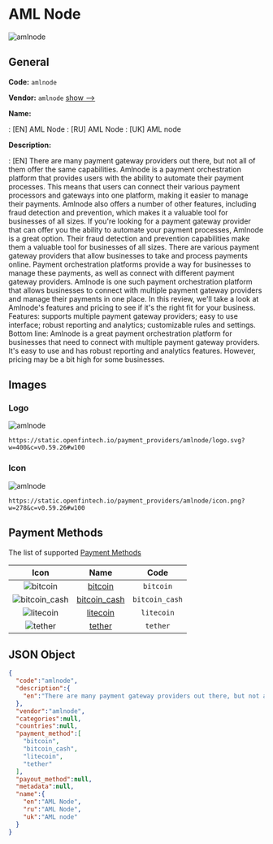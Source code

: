 
# AML Node 
![amlnode](https://static.openfintech.io/payment_providers/amlnode/logo.svg?w=400&c=v0.59.26#w100)  

## General 
 
**Code:** `amlnode` 
 
**Vendor:** `amlnode` [show -->](/vendors/amlnode/) 
 
**Name:** 
 
:	[EN] AML Node 
:	[RU] AML Node 
:	[UK] AML node 
 
**Description:** 
 
: [EN] There are many payment gateway providers out there, but not all of them offer the same capabilities. Amlnode is a payment orchestration platform that provides users with the ability to automate their payment processes. This means that users can connect their various payment processors and gateways into one platform, making it easier to manage their payments. Amlnode also offers a number of other features, including fraud detection and prevention, which makes it a valuable tool for businesses of all sizes. If you're looking for a payment gateway provider that can offer you the ability to automate your payment processes, Amlnode is a great option. Their fraud detection and prevention capabilities make them a valuable tool for businesses of all sizes. There are various payment gateway providers that allow businesses to take and process payments online. Payment orchestration platforms provide a way for businesses to manage these payments, as well as connect with different payment gateway providers. Amlnode is one such payment orchestration platform that allows businesses to connect with multiple payment gateway providers and manage their payments in one place. In this review, we'll take a look at Amlnode's features and pricing to see if it's the right fit for your business. Features: supports multiple payment gateway providers; easy to use interface; robust reporting and analytics; customizable rules and settings. Bottom line: Amlnode is a great payment orchestration platform for businesses that need to connect with multiple payment gateway providers. It's easy to use and has robust reporting and analytics features. However, pricing may be a bit high for some businesses. 
 

## Images 

### Logo 
 
![amlnode](https://static.openfintech.io/payment_providers/amlnode/logo.svg?w=400&c=v0.59.26#w100)  

```
https://static.openfintech.io/payment_providers/amlnode/logo.svg?w=400&c=v0.59.26#w100
```  

### Icon 
 
![amlnode](https://static.openfintech.io/payment_providers/amlnode/icon.png?w=278&c=v0.59.26#w100)  

```
https://static.openfintech.io/payment_providers/amlnode/icon.png?w=278&c=v0.59.26#w100
```  

## Payment Methods 
 
The list of supported [Payment Methods](/payment-methods/) 

|Icon|Name|Code| 
|:---:|:---:|:---:| 
|![bitcoin](https://static.openfintech.io/payment_methods/bitcoin/icon.svg?w=278&c=v0.59.26#w100) |[bitcoin](/payment-methods/bitcoin/)|`bitcoin`| 
|![bitcoin_cash](https://static.openfintech.io/payment_methods/bitcoin_cash/icon.png?w=278&c=v0.59.26#w100) |[bitcoin_cash](/payment-methods/bitcoin_cash/)|`bitcoin_cash`| 
|![litecoin](https://static.openfintech.io/payment_methods/litecoin/icon.png?w=278&c=v0.59.26#w100) |[litecoin](/payment-methods/litecoin/)|`litecoin`| 
|![tether](https://static.openfintech.io/payment_methods/tether/icon.svg?w=278&c=v0.59.26#w100) |[tether](/payment-methods/tether/)|`tether`| 
 

## JSON Object 

```json
{
  "code":"amlnode",
  "description":{
    "en":"There are many payment gateway providers out there, but not all of them offer the same capabilities. Amlnode is a payment orchestration platform that provides users with the ability to automate their payment processes. This means that users can connect their various payment processors and gateways into one platform, making it easier to manage their payments. Amlnode also offers a number of other features, including fraud detection and prevention, which makes it a valuable tool for businesses of all sizes. If you're looking for a payment gateway provider that can offer you the ability to automate your payment processes, Amlnode is a great option. Their fraud detection and prevention capabilities make them a valuable tool for businesses of all sizes. There are various payment gateway providers that allow businesses to take and process payments online. Payment orchestration platforms provide a way for businesses to manage these payments, as well as connect with different payment gateway providers. Amlnode is one such payment orchestration platform that allows businesses to connect with multiple payment gateway providers and manage their payments in one place. In this review, we'll take a look at Amlnode's features and pricing to see if it's the right fit for your business. Features: supports multiple payment gateway providers; easy to use interface; robust reporting and analytics; customizable rules and settings. Bottom line: Amlnode is a great payment orchestration platform for businesses that need to connect with multiple payment gateway providers. It's easy to use and has robust reporting and analytics features. However, pricing may be a bit high for some businesses."
  },
  "vendor":"amlnode",
  "categories":null,
  "countries":null,
  "payment_method":[
    "bitcoin",
    "bitcoin_cash",
    "litecoin",
    "tether"
  ],
  "payout_method":null,
  "metadata":null,
  "name":{
    "en":"AML Node",
    "ru":"AML Node",
    "uk":"AML node"
  }
}
```  
